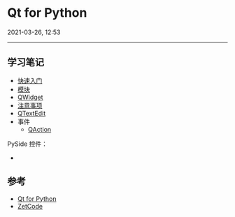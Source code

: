 # Qt for Python

2021-03-26, 12:53
***

## 学习笔记

- [快速入门](1_start.md)
- [模块](module.md)
- [QWidget](widget.md)
- [注意事项](qas.md)
- [QTextEdit](textedit.md)
- 事件
  - [QAction](action.md)

PySide 控件：

- 

## 参考

- [Qt for Python](https://doc.qt.io/qtforpython/)
- [ZetCode](https://zetcode.com/gui/pysidetutorial/)
